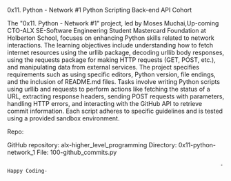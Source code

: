 0x11. Python - Network #1 Python Scripting Back-end API Cohort

The "0x11. Python - Network #1" project, led by Moses Muchai,Up-coming CTO-ALX SE-Software Engineering Student Mastercard Foundation at Holberton School,
focuses on enhancing Python skills related to network interactions.
The learning objectives include understanding how to fetch internet resources using the urllib package, decoding urllib body responses, using the requests
package for making HTTP requests (GET, POST, etc.), and manipulating data from external services. The project specifies requirements such as using specific
editors, Python version, file endings, and the inclusion of README.md files. Tasks involve writing Python scripts using urllib and requests to perform actions
like fetching the status of a URL, extracting response headers, sending POST requests with parameters, handling HTTP errors, and interacting with the GitHub API
to retrieve commit information. Each script adheres to specific guidelines and is tested using a provided sandbox environment.

Repo:

GitHub repository: alx-higher_level_programming
Directory: 0x11-python-network_1
File: 100-github_commits.py

                                                                         -Happy Coding-
